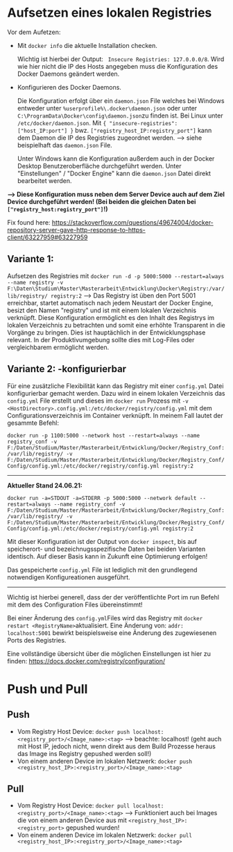 # Aufsetzen eines lokalen Registries

Vor dem Aufetzen:

- Mit `docker info` die aktuelle Installation checken.

  Wichtig ist hierbei der Output: ` Insecure Registries: 127.0.0.0/8`. Wird wie hier nicht die IP des Hosts angegeben muss die Konfiguration des Docker Daemons geändert werden.
  
- Konfigurieren des Docker Daemons.

  Die Konfiguration erfolgt über ein `daemon.json` File welches bei Windows entweder unter `%userprofile%\.docker\daemon.json` oder unter   `C:\ProgramData\Docker\config\daemon.json`zu finden ist. Bei Linux unter `/etc/docker/daemon.json`.
  Mit `{ "insecure-registries":["host_IP:port"] }` bwz.   `["registry_host_IP:registry_port"]` kann dem Daemon die IP des Registries zugeordnet werden. --> siehe beispielhaft das `daemon.json` File.
  
  Unter Windows kann die Konfiguration außerdem auch in der Docker Desktop Benutzeroberfläche durchgeführt werden. Unter "Einstellungen" / "Docker Engine" kann die `daemon.json` Datei direkt bearbeitet werden.
  
**--> Diese Konfiguration muss neben dem Server Device auch auf dem Ziel Device durchgeführt werden! (Bei beiden die gleichen Daten bei `["registry_host:registry_port"]`!)**


Fix found here: https://stackoverflow.com/questions/49674004/docker-repository-server-gave-http-response-to-https-client/63227959#63227959



## Variante 1: 
Aufsetzen des Registries mit `docker run -d -p 5000:5000 --restart=always --name registry -v F:\Daten\Studium\Master\Masterarbeit\Entwicklung\Docker\Registry:/var/lib/registry/ registry:2` --> Das Registry ist üben den Port 5001 erreichbar, startet automatisch nach jedem Neustart der Docker Engine, besizt den Namen "registry" und ist mit einem lokalen Verzeichnis verknüpft. Diese Konfiguration ermöglicht es den Inhalt des Registrys im lokalen Verzeichnis zu betrachten und somit eine erhöhte Transparent in die Vorgänge zu bringen. Dies ist hauptächlich in der Entwicklungsphase relevant. In der Produktivumgebung sollte dies mit Log-Files oder vergleichbarem ermöglicht werden.


## Variante 2: -konfigurierbar
Für eine zusätzliche Flexibilität kann das Registry mit einer `config.yml` Datei konfigurierbar gemacht werden. Dazu wird in einem lokalen Verzeichnis das `config.yml` File erstellt und dieses im `docker run` Prozess mit `-v <HostDirectory>.config.yml:/etc/docker/registry/config.yml` mit dem Configurationsverzeichnis im Container verknüpft.
In meinem Fall lautet der gesammte Befehl:

`docker run -p 1100:5000 --network host --restart=always --name registry_conf -v F:/Daten/Studium/Master/Masterarbeit/Entwicklung/Docker/Registry_Conf:/var/lib/registry/ -v F:/Daten/Studium/Master/Masterarbeit/Entwicklung/Docker/Registry_Conf/Config/config.yml:/etc/docker/registry/config.yml registry:2`

_________________________________________________
**Aktueller Stand 24.06.21:**

`docker run -a=STDOUT -a=STDERR -p 5000:5000 --network default --restart=always --name registry_conf -v F:/Daten/Studium/Master/Masterarbeit/Entwicklung/Docker/Registry_Conf:/var/lib/registry/ -v F:/Daten/Studium/Master/Masterarbeit/Entwicklung/Docker/Registry_Conf/Config/config.yml:/etc/docker/registry/config.yml registry:2`

Mit dieser Konfiguration ist der Output von `docker inspect`, bis auf speicherort- und bezeichnugsspezifische Daten bei beiden Varianten identisch. Auf dieser Basis kann in Zukunft eine Optimierung erfolgen!

Das gespeicherte `config.yml` File ist lediglich mit den grundlegend notwendigen Konfigureationen ausgeführt.
_________________________________________________




Wichtig ist hierbei generell, dass der der veröffentlichte Port im run Befehl mit dem des Configuration Files übereinstimmt!

Bei einer Änderung des `config.yml`Files wird das Registry mit `docker restart <RegistryName>`aktualisiert. 
Eine Änderung von: `addr: localhost:5001` bewirkt beispielsweise eine Änderung des zugewiesenen Ports des Registries. 

Eine vollständige übersicht über die möglichen Einstellungen ist hier zu finden: https://docs.docker.com/registry/configuration/



# Push und Pull

## Push
- Vom Registry Host Device:  `docker push localhost:<registry_port>/<Image_name>:<tag>`   --> beachte: localhost! (geht auch mit Host IP, jedoch nicht, wenn direkt aus dem Build Prozesse heraus das Image ins Registry gepushed werden soll!)
- Von einem anderen Device im lokalen Netzwerk: `docker push <registry_host_IP>:<registry_port>/<Image_name>:<tag>`

## Pull
- Vom Registry Host Device: `docker pull localhost:<registry_port>/<Image_name>:<tag>`  --> Funktioniert auch bei Images die von einem anderen Device aus mit `<registry_host_IP>:<registry_port>` gepushed wurden!
- Von einem anderen Device im lokalen Netzwerk: `docker pull <registry_host_IP>:<registry_port>/<Image_name>:<tag>`

